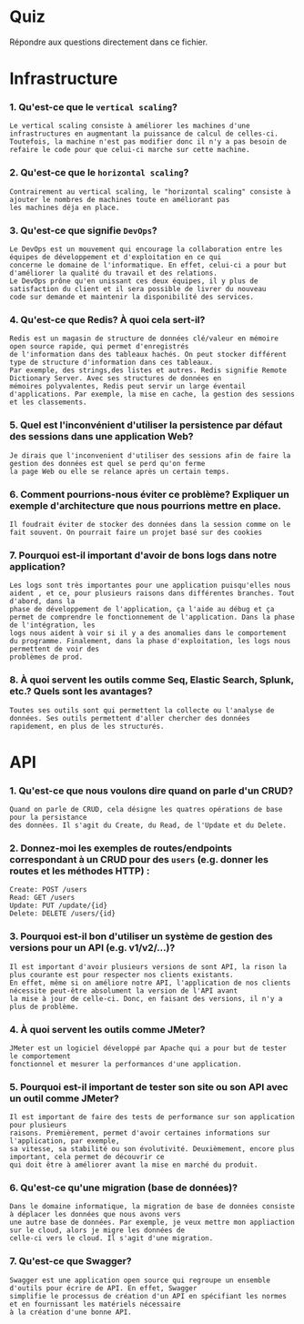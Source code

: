 # Quiz

Répondre aux questions directement dans ce fichier.




# Infrastructure

### 1. Qu'est-ce que le `vertical scaling`?
    Le vertical scaling consiste à améliorer les machines d'une infrastructures en augmentant la puissance de calcul de celles-ci.
    Toutefois, la machine n'est pas modifier donc il n'y a pas besoin de refaire le code pour que celui-ci marche sur cette machine.


### 2. Qu'est-ce que le `horizontal scaling`?
    Contrairement au vertical scaling, le "horizontal scaling" consiste à ajouter le nombres de machines toute en améliorant pas
    les machines déja en place.

### 3. Qu'est-ce que signifie `DevOps`? 
    Le DevOps est un mouvement qui encourage la collaboration entre les équipes de développement et d'exploitation en ce qui
    concerne le domaine de l'informatique. En effet, celui-ci a pour but d'améliorer la qualité du travail et des relations.
    Le DevOps prône qu'en unissant ces deux équipes, il y plus de satisfaction du client et il sera possible de livrer du nouveau 
    code sur demande et maintenir la disponibilité des services.

### 4. Qu'est-ce que Redis? À quoi cela sert-il?
    Redis est un magasin de structure de données clé/valeur en mémoire open source rapide, qui permet d'enregistrés
    de l'information dans des tableaux hachés. On peut stocker différent type de structure d'information dans ces tableaux.
    Par exemple, des strings,des listes et autres. Redis signifie Remote Dictionary Server. Avec ses structures de données en 
    mémoires polyvalentes, Redis peut servir un large éventail d'applications. Par exemple, la mise en cache, la gestion des sessions 
    et les classements.

### 5. Quel est l'inconvénient d'utiliser la persistence par défaut des sessions dans une application Web?
    Je dirais que l'inconvenient d'utiliser des sessions afin de faire la gestion des données est quel se perd qu'on ferme 
    la page Web ou elle se relance après un certain temps.

### 6. Comment pourrions-nous éviter ce problème? Expliquer un exemple d'architecture que nous pourrions mettre en place.
    Il foudrait éviter de stocker des données dans la session comme on le fait souvent. On pourrait faire un projet basé sur des cookies

### 7. Pourquoi est-il important d'avoir de bons logs dans notre application?
    Les logs sont très importantes pour une application puisqu'elles nous aident , et ce, pour plusieurs raisons dans différentes branches. Tout d'abord, dans la
    phase de développement de l'application, ça l'aide au débug et ça permet de comprendre le fonctionnement de l'application. Dans la phase de l'intégration, les
    logs nous aident à voir si il y a des anomalies dans le comportement du programme. Finalement, dans la phase d'exploitation, les logs nous permettent de voir des
    problèmes de prod.

### 8. À quoi servent les outils comme Seq, Elastic Search, Splunk, etc.? Quels sont les avantages?
    Toutes ses outils sont qui permettent la collecte ou l'analyse de données. Ses outils permettent d'aller chercher des données
    rapidement, en plus de les structurés. 



# API

### 1. Qu'est-ce que nous voulons dire quand on parle d'un CRUD?
    Quand on parle de CRUD, cela désigne les quatres opérations de base pour la persistance
    des données. Il s'agit du Create, du Read, de l'Update et du Delete.

### 2. Donnez-moi les exemples de routes/endpoints correspondant à un CRUD pour des `users` (e.g. donner les routes et les méthodes HTTP) :
    Create: POST /users
    Read: GET /users
    Update: PUT /update/{id}
    Delete: DELETE /users/{id}
    
### 3. Pourquoi est-il bon d'utiliser un système de gestion des versions pour un API (e.g. v1/v2/...)?
    Il est important d'avoir plusieurs versions de sont API, la rison la plus courante est pour respecter nos clients existants.
    En effet, même si on améliore notre API, l'application de nos clients nécessite peut-être absolument la version de l'API avant
    la mise à jour de celle-ci. Donc, en faisant des versions, il n'y a plus de problème. 

### 4. À quoi servent les outils comme JMeter?
    JMeter est un logiciel développé par Apache qui a pour but de tester le comportement
    fonctionnel et mesurer la performances d'une application.

### 5. Pourquoi est-il important de tester son site ou son API avec un outil comme JMeter?
    Il est important de faire des tests de performance sur son application pour plusieurs
    raisons. Premièrement, permet d'avoir certaines informations sur l'application, par exemple, 
    sa vitesse, sa stabilité ou son évolutivité. Deuxièmement, encore plus important, cela permet de découvrir ce 
    qui doit être à améliorer avant la mise en marché du produit.

### 6. Qu'est-ce qu'une migration (base de données)?
    Dans le domaine informatique, la migration de base de données consiste à déplacer les données que nous avons vers
    une autre base de données. Par exemple, je veux mettre mon appliaction sur le cloud, alors je migre les données de
    celle-ci vers le cloud. Il s'agit d'une migration.

### 7. Qu'est-ce que Swagger?
    Swagger est une application open source qui regroupe un ensemble d'outils pour écrire de API. En effet, Swagger 
    simplifie le processus de création d'un API en spécifiant les normes et en fournissant les matériels nécessaire 
    à la création d'une bonne API.


